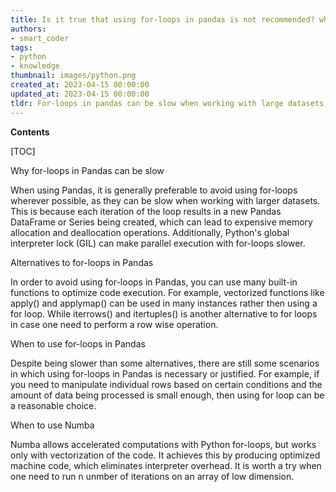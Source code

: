 ```yaml
---
title: Is it true that using for-loops in pandas is not recommended? when should it be taken into consideration?
authors:
- smart_coder
tags:
- python
- knowledge
thumbnail: images/python.png
created_at: 2023-04-15 00:00:00
updated_at: 2023-04-15 00:00:00
tldr: For-loops in pandas can be slow when working with large datasets, and you should care about it when dealing with performance-critical tasks.
---
```


**Contents**

[TOC]

Why for-loops in Pandas can be slow

When using Pandas, it is generally preferable to avoid using for-loops wherever possible, as they can be slow when working with larger datasets. This is because each iteration of the loop results in a new Pandas DataFrame or Series being created, which can lead to expensive memory allocation and deallocation operations. Additionally, Python's global interpreter lock (GIL) can make parallel execution with for-loops slower.

Alternatives to for-loops in Pandas

In order to avoid using for-loops in Pandas, you can use many built-in functions to optimize code execution. For example, vectorized functions like apply() and applymap() can be used in many instances rather then using a for loop. While iterrows() and itertuples() is another alternative to for loops in case one need to perform a row wise operation.

When to use for-loops in Pandas

Despite being slower than some alternatives, there are still some scenarios in which using for-loops in Pandas is necessary or justified. For example, if you need to manipulate individual rows based on certain conditions and the amount of data being processed is small enough, then using for loop can be a reasonable choice. 

When to use Numba

Numba allows accelerated computations with Python for-loops, but works only with vectorization of the code. It achieves this by producing optimized machine code, which eliminates interpreter overhead. It is worth a try when one need to run n unmber of iterations on an array of low dimension.
